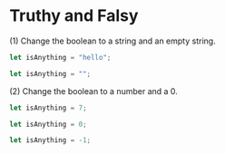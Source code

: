 # Truthy and Falsy

(1) Change the boolean to a string and an empty string.

```javascript
let isAnything = "hello";
```

```javascript
let isAnything = "";
```

(2) Change the boolean to a number and a 0.

```javascript
let isAnything = 7;
```

```javascript
let isAnything = 0;
```

```javascript
let isAnything = -1;
```
